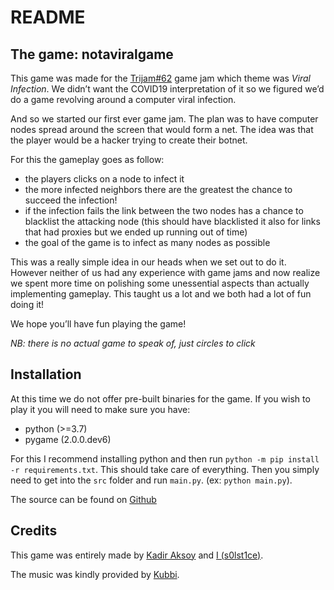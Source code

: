 # README

## The game: notaviralgame

This game was made for the [Trijam#62](https://itch.io/jam/trijam-62) game jam which theme was *Viral Infection*. We didn’t want the COVID19 interpretation of it so we figured we’d do a game revolving around a computer viral infection. 

And so we started our first ever game jam. The plan was to have computer nodes spread around the screen that would form a net. The idea was that the player would be a hacker trying to create their botnet.

For this the gameplay goes as follow:

- the players clicks on a node to infect it
- the more infected neighbors there are the greatest the chance to succeed the infection!
- if the infection fails the link between the two nodes has a chance to blacklist the attacking node (this should have blacklisted it also for links that had proxies but we ended up running out of time)
- the goal of the game is to infect as many nodes as possible

This was a really simple idea in our heads when we set out to do it. However neither of us had any experience with game jams and now realize we spent more time on polishing some unessential aspects than actually implementing gameplay. This taught us a lot and we both had a lot of fun doing it!



We hope you’ll have fun playing the game!

*NB: there is no actual game to speak of, just circles to click*



## Installation

At this time we do not offer pre-built binaries for the game. If you wish to play it you will need to make sure you have:

- python (>=3.7)
- pygame (2.0.0.dev6)

For this I recommend installing python and then run `python -m pip install -r requirements.txt`. This should take care of everything. Then you simply need to get into the `src` folder and run `main.py`. (ex: `python main.py`).



The source can be found on [Github](https://github.com/s0lst1ce/notaviralgame)

## Credits

This game was entirely made by [Kadir Aksoy](https://github.com/kadir014) and [I (s0lst1ce)](https://github.com/s0lst1ce/).

The music was kindly provided by [Kubbi](https://www.youtube.com/user/KUBBIkthxbai/featured).